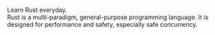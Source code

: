 Learn Rust everyday.
</br>
Rust is a multi-paradigm, general-purpose programming language. It is designed for performance and safety, especially safe concurrency.
